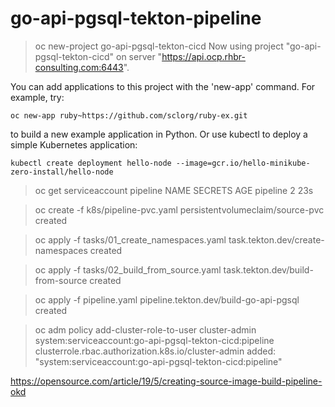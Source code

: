 # go-api-pgsql-tekton-pipeline


> oc new-project go-api-pgsql-tekton-cicd
Now using project "go-api-pgsql-tekton-cicd" on server "https://api.ocp.rhbr-consulting.com:6443".

You can add applications to this project with the 'new-app' command. For example, try:

    oc new-app ruby~https://github.com/sclorg/ruby-ex.git

to build a new example application in Python. Or use kubectl to deploy a simple Kubernetes application:

    kubectl create deployment hello-node --image=gcr.io/hello-minikube-zero-install/hello-node

>  oc get serviceaccount pipeline
NAME       SECRETS   AGE
pipeline   2         23s

> oc create -f k8s/pipeline-pvc.yaml
persistentvolumeclaim/source-pvc created

> oc apply -f tasks/01_create_namespaces.yaml
task.tekton.dev/create-namespaces created

> oc apply -f tasks/02_build_from_source.yaml
task.tekton.dev/build-from-source created

> oc apply -f pipeline.yaml
pipeline.tekton.dev/build-go-api-pgsql created

> oc adm policy add-cluster-role-to-user cluster-admin system:serviceaccount:go-api-pgsql-tekton-cicd:pipeline
clusterrole.rbac.authorization.k8s.io/cluster-admin added: "system:serviceaccount:go-api-pgsql-tekton-cicd:pipeline"

https://opensource.com/article/19/5/creating-source-image-build-pipeline-okd